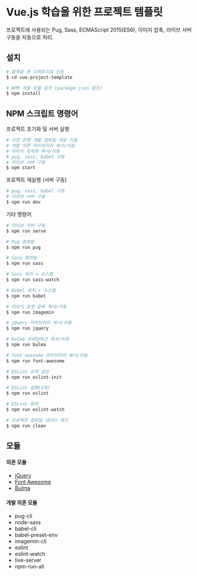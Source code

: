 # Vue.js 학습을 위한 프로젝트 템플릿

프로젝트에 사용되는 Pug, Sass, ECMAScript 2015(ES6), 이미지 압축, 라이브 서버 구동을 자동으로 처리.

## 설치

```sh
# 압축을 푼 디렉토리로 이동
$ cd vue-project-template

# NPM 개발 모듈 설치 (package.json 참조)
$ npm install
```

## NPM 스크립트 명령어

프로젝트 초기화 및 서버 실행

```sh
# 이전 진행 개발 컴파일 자료 지움
# 개발 의존 라이브러리 복사/이동
# 이미지 최적화 복사/이동
# pug, sass, babel 구동
# 라이브 서버 구동
$ npm start
```

프로젝트 재실행 (서버 구동)

```sh
# pug, sass, babel 구동
# 라이브 서버 구동
$ npm run dev
```

기타 명령어

```sh
# 라이브 서버 구동
$ npm run serve

# Pug 컴파일
$ npm run pug

# Sass 컴파일
$ npm run sass

# Sass 워치 + 소스맵
$ npm run sass-watch

# Babel 워치 + 소스맵
$ npm run babel

# 이미지 포멧 압축 복사/이동
$ npm run imagemin

# jQuery 라이브러리 복사/이동
$ npm run jquery

# bulma 프레임워크 복사/이동
$ npm run bulma

# font awesome 라이브러리 복사/이동
$ npm run font-awesome

# ESLint 규칙 생성
$ npm run eslint-init

# ESLint 실행(1회)
$ npm run eslint

# ESLint 워치
$ npm run eslint-watch

# 프로젝트 컴파일 데이터 제거
$ npm run clean
```

## 모듈

#### 의존 모듈

- [jQuery](https://jquery.com/)
- [Font Awesome](http://fontawesome.io/)
- [Bulma](http://bulma.io/)

#### 개발 의존 모듈

- pug-cli
- node-sass
- babel-cli
- babel-preset-env
- imagemin-cli
- eslint
- eslint-watch
- live-server
- npm-run-all
